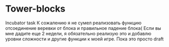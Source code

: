 # Tower-blocks
Incubator task
К сожалению я не сумел реализовать функцию отсоединение веревки от блока и правильное падение блока( Если вы мне дадите еще 2 недели, я обязательно реализую это и добавлю уровни сложности и другие функции к моей игре. Пока это просто draft
